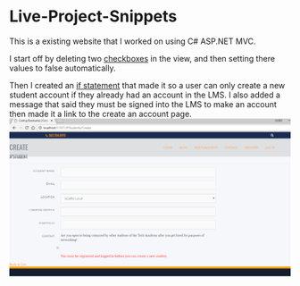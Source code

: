 # Live-Project-Snippets
This is a existing website that I worked on using C# ASP.NET MVC. 

I start off by deleting two [checkboxes](https://github.com/AustinPat/Live-Project-Snippets/blob/master/Checkboxes) in the view, and then setting there values to false automatically.

Then I created an [if statement](https://github.com/AustinPat/Live-Project-Snippets/blob/master/User%20Verification) that made it so a user can only create a new student account if they already had an account in the LMS.
I also added a message that said they must be signed into the LMS to make an account then made it a link to the create an account page.
![If Statement](https://github.com/AustinPat/Live-Project-Snippets/blob/master/Screenshot%20(13).png)
